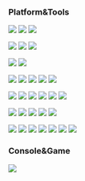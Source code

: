 ### Platform&Tools
[![](https://img.shields.io/badge/CentOS-262577?style=flat-square&logo=centos&logoColor=white)](https://www.centos.org/)
[![](https://img.shields.io/badge/Ubuntu-E95420?style=flat-square&logo=ubuntu&logoColor=white)](https://ubuntu.com/)
[![](https://img.shields.io/badge/Windows%2010-0078D6?style=flat-square&logo=windows)](https://www.microsoft.com/windows/get-windows-10)

[![](https://img.shields.io/badge/-Docker-2496ED?style=flat-square&logo=docker&logoColor=ffffff)](https://www.docker.com/)
[![](https://img.shields.io/badge/WSL%202-4D4D4D?style=flat-square&logo=windows)](https://docs.microsoft.com/en-us/windows/wsl/)
[![](https://img.shields.io/badge/VirtualBox-183A61?style=flat-square&logo=virtualbox)](https://www.virtualbox.org/)

[![](https://img.shields.io/badge/IDE-Visual%20Studio%20Code-blue?style=flat-square&logo=visual-studio-code&logoColor=ffffff)](https://code.visualstudio.com/)
[![](https://img.shields.io/badge/IDE-IntelliJ%20IDEA-000000?style=flat-square&logo=IntelliJ-idea&logoColor=ffffff)](https://www.jetbrains.com/idea/)

[![](https://img.shields.io/badge/HashiCorp-Vagrant-1868F2)](https://www.vagrantup.com/)
[![](https://img.shields.io/badge/HashiCorp-Consul-F24C53)](https://www.hashicorp.com/products/consul)
[![](https://img.shields.io/badge/Ansible-EE0000?style=flat-square&logo=ansible)](https://www.ansible.com/)
[![](https://img.shields.io/badge/Concourse-3398DC?style=flat-square&logo=concourse&logoColor=white)](https://concourse-ci.org/)
[![](https://img.shields.io/badge/Jenkins-D24939?style=flat-square&logo=jenkins&logoColor=white)](https://www.jenkins.io/)

[![](https://img.shields.io/badge/-Git-f05032?style=flat-square&logo=git&logoColor=white)](https://git-scm.com/)
[![](https://img.shields.io/badge/-Nginx-269539?style=flat-square&logo=nginx&logoColor=ffffff)](https://nginx.org/)
[![](https://img.shields.io/badge/Apache%20Kafka-231F20?style=flat-square&logo=apache-kafka&logoColor=ffffff)](https://kafka.apache.org/)
[![](https://img.shields.io/badge/MySQL-4479A1?style=flat-square&logo=mysql&logoColor=ffffff)](https://www.mysql.com/)
[![](https://img.shields.io/badge/MongoDB-47A248?style=flat-square&logo=mongodb&logoColor=ffffff)](https://www.mongodb.com/)
[![](https://img.shields.io/badge/Redis-DC382D?style=flat-square&logo=redis&logoColor=ffffff)](https://redis.io/)

[![](https://img.shields.io/badge/JDK-OPEN%20JDK-007396?style=flat-square&logo=java)](https://openjdk.java.net/)
[![](https://img.shields.io/badge/Spring-6DB33F?style=flat-square&logo=spring&logoColor=white)](https://spring.io/)
[![](https://img.shields.io/badge/Eclipse%20Vert.x-782A90?style=flat-square&logo=eclipse-vert.x&logoColor=white)](https://vertx.io/)
[![](https://img.shields.io/badge/GraphQL-E434AA?style=flat-square&logo=graphql)](https://graphql.org/)
[![](https://img.shields.io/badge/JSON%20Web%20Tokens-000000?style=flat-square&logo=json-web-tokens&logoColor=white)](https://jwt.io/)

[![](https://img.shields.io/badge/-HTML5-E34F26?style=flat-square&logo=html5&logoColor=white)](https://html.spec.whatwg.org/)
[![](https://img.shields.io/badge/-CSS3-1572B6?style=flat-square&logo=css3&logoColor=white)](https://www.w3.org/Style/CSS/)
[![](https://img.shields.io/badge/-JavaScript-f7e018?style=flat-square&logo=javascript&logoColor=white)](https://www.ecma-international.org/)
[![](https://img.shields.io/badge/-NPM-cb3837?style=flat-square&logo=npm&logoColor=white)](https://npmjs.com/)
[![](https://img.shields.io/badge/-Webpack-8DD6F9?style=flat-square&logo=webpack&logoColor=white)](https://webpack.js.org/)
[![](https://img.shields.io/badge/-Node.js-43853d?style=flat-square&logo=node.js&logoColor=ffffff)](https://nodejs.org/)
[![](https://img.shields.io/badge/-Vue.js-4fc08d?style=flat-square&logo=vue.js&logoColor=ffffff)](https://vuejs.org/)

### Console&Game
[![](https://img.shields.io/badge/Steam-171a21?style=flat-square&logo=steam&logoColor=ffffff)](https://steamcommunity.com/id/zero_organics)

<!--
**organics2016/organics2016** is a ✨ _special_ ✨ repository because its `README.md` (this file) appears on your GitHub profile.

Here are some ideas to get you started:

- 🔭 I’m currently working on ...
- 🌱 I’m currently learning ...
- 👯 I’m looking to collaborate on ...
- 🤔 I’m looking for help with ...
- 💬 Ask me about ...
- 📫 How to reach me: ...
- 😄 Pronouns: ...
- ⚡ Fun fact: ...
-->
